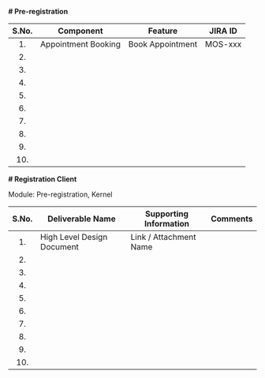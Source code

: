 **# Pre-registration**

|**S.No.**| **Component**| **Feature**|**JIRA ID**|
|:------:|-----|---|---|
|1.|Appointment Booking| Book Appointment|MOS-xxx|
|2.|| | |
|3.|| |
|4.|| |
|5.|| |
|6.|| |
|7.|| |
|8.|| |
|9.|| |
|10.|| |

**# Registration Client**

Module: Pre-registration, Kernel

|**S.No.**| **Deliverable Name**| **Supporting Information**|**Comments**|
|:------:|-----|---|---|
|1.|High Level Design Document| Link / Attachment Name|
|2.|| | |
|3.|| |
|4.|| |
|5.|| |
|6.|| |
|7.|| |
|8.|| |
|9.|| |
|10.|| |